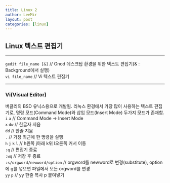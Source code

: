 ```yaml
---
title: Linux 2
author: LeeMir
layout: post
categories: [linux]
---
```

## Linux 텍스트 편집기
- - -

`gedit file_name [&]` // Gnod 데스크탑 환경을 위한 텍스트 편집기(& : Background에서 실행)<br>
`vi file_name` // Vi 텍스트 편집기

- - -
### Vi(Visual Editor)
버클리의 BSD 유닉스용으로 개발됨. 리눅스 환경에서 가장 많이 사용하는 텍스트 편집기로, 명령 모드(Command Mode)와 삽입 모드(Insert Mode) 두가지 모드가 존재함.<br>
`i` `a` // Command Mode -> Insert Mode<br>
`x` `dw` // 한글자 지움<br>
`dd` // 한줄 지움<br>
`.` // 가장 최근에 한 명령을 실행<br>
`h` `j` `k` `l` // h왼쪽 j아래 k위 l오른쪽 커서 이동<br>
`:q` // 편집기 종료<br>
`:wq` // 저장 후 종료<br>
`:s/orgword/newword/option` // orgword를 newword로 변경(substitute), option에 g를 넣으면 파일에서 모든 orgword를 변경<br>
`yy` `p` // yy 한줄 복사 p 붙여넣기<br>